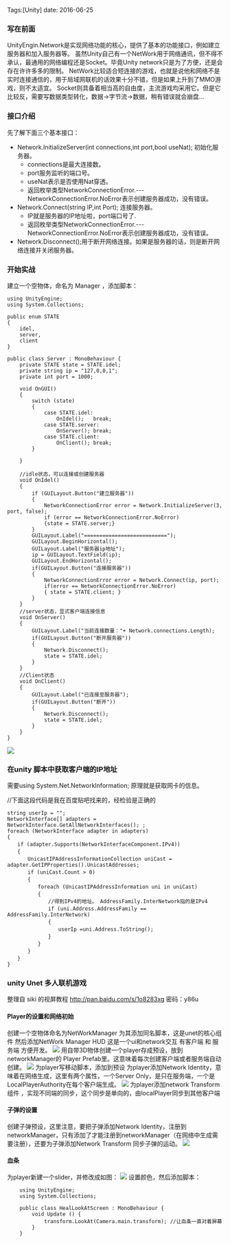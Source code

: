 Tags:[Unity]  date: 2016-06-25 

### 写在前面
UnityEngin.Network是实现网络功能的核心，提供了基本的功能接口，例如建立服务器和加入服务器等。
虽然Unity自己有一个NetWork用于网络通讯，但不得不承认，最通用的网络编程还是Socket。毕竟Unity network只是为了方便，还是会存在许许多多的限制。
NetWork比较适合短连接的游戏，也就是说他和网络不是实时连接通信的，用于局域网联机的话效果十分不错，但是如果上升到了MMO游戏，则不太适宜。
Socket则具备着相当高的自由度，主流游戏均采用它。但是它比较反，需要写数据类型转化，数据->字节流->数据，稍有错误就会崩盘...
<!-- more -->
### 接口介绍
先了解下面三个基本接口：

* Network.InitializeServer(int connections,int port,bool useNat); 初始化服务器。
  * connections是最大连接数。
  * port服务监听的端口号。
  * useNat表示是否使用Nat穿透。
  * 返回枚举类型NetworkConnectionError.---NetworkConnectionError.NoError表示创建服务器成功，没有错误。
* Network.Connect(string IP,int Port); 连接服务器。
  * IP就是服务器的IP地址啦，port端口号了.
  * 返回枚举类型NetworkConnectionError.---NetworkConnectionError.NoError表示创建服务器成功，没有错误。
* Network.Disconnect();用于断开网络连接。如果是服务器的话，则是断开网络连接并关闭服务器。
  <br>
### 开始实战
建立一个空物体，命名为 Manager ，添加脚本：

    using UnityEngine;
    using System.Collections;
    
    public enum STATE
    {
        idel,
        server,
        client
    }
    
    public class Server : MonoBehaviour {
        private STATE state = STATE.idel;
        private string ip = "127,0,0,1";
        private int port = 1000;
    
        void OnGUI()
        {
            switch (state)
            {
                case STATE.idel:
                    OnIdel();   break;
                case STATE.server:
                    OnServer(); break;
                case STATE.client:
                    OnClient(); break;
            }
    
        }
    
        //idle状态，可以连接或创建服务器
        void OnIdel()
        {
            if (GUILayout.Button("建立服务器"))
            {
                NetworkConnectionError error = Network.InitializeServer(3, port, false);
                if (error == NetworkConnectionError.NoError)
                {state = STATE.server;}
            }
            GUILayout.Label("===========================");
            GUILayout.BeginHorizontal();
            GUILayout.Label("服务器ip地址");
            ip = GUILayout.TextField(ip);
            GUILayout.EndHorizontal();
            if(GUILayout.Button("连接服务器"))
            {
                NetworkConnectionError error = Network.Connect(ip, port);
                if(error == NetworkConnectionError.NoError)
                { state = STATE.client; }
            }
        }
        //server状态，显式客户端连接信息
        void OnServer()
        {
            GUILayout.Label("当前连接数量："+ Network.connections.Length);
            if(GUILayout.Button("断开服务器"))
            {
                Network.Disconnect();
                state = STATE.idel;
            }
        }
        //Client状态
        void OnClient()
        {
            GUILayout.Label("已连接至服务器");
            if(GUILayout.Button("断开"))
            {
                Network.Disconnect();
                state = STATE.idel;
            }
        }
    }

![](http://ojynuthay.bkt.clouddn.com/unityNetWork.png)



### 在unity 脚本中获取客户端的IP地址

需要using System.Net.NetworkInformation;
原理就是获取网卡的信息。

//下面这段代码是我在百度贴吧找来的，经检验是正确的

    string userIp = "";
    NetworkInterface[] adapters = NetworkInterface.GetAllNetworkInterfaces(); ;
    foreach (NetworkInterface adapter in adapters)
    {
    　　if (adapter.Supports(NetworkInterfaceComponent.IPv4))
    　　{
    　　　　UnicastIPAddressInformationCollection uniCast = adapter.GetIPProperties().UnicastAddresses;
    　　　　if (uniCast.Count > 0)
    　　　　{
    　　　　　　foreach (UnicastIPAddressInformation uni in uniCast)
    　　　　　　{
    　　　　　　　　//得到IPv4的地址。 AddressFamily.InterNetwork指的是IPv4
    　　　　　　　　if (uni.Address.AddressFamily == AddressFamily.InterNetwork)
    　　　　　　　　{
    　　　　　　　　　　userIp =uni.Address.ToString();
    　　　　　　　　}
    　　　　　　}
    　　　　}
    　　}
    }


### unity Unet 多人联机游戏

整理自 siki 的视屏教程 http://pan.baidu.com/s/1o8283xg 密码：y86u

#### Player的设置和网络初始
创建一个空物体命名为NetWorkManager 为其添加同名脚本，这是unet的核心组件 然后添加NetWork Manager HUD 这是一个ui和network交互 有客户端 和 服务端 方便开发。
![](http://ojynuthay.bkt.clouddn.com/unet%E5%A4%9A%E4%BA%BA%E8%81%94%E6%9C%BA%E6%B8%B8%E6%88%8F1.png)
用自带3D物体创建一个player存成预设，放到networkManager的 Player Prefab里。这意味着每次创建客户端或者服务端自动创建。
![](http://ojynuthay.bkt.clouddn.com/unet%E5%A4%9A%E4%BA%BA%E8%81%94%E6%9C%BA%E6%B8%B8%E6%88%8F2.png)
为player写移动脚本，添加到预设
为player添加Network Identity，意味着在网络生成，这里有两个属性，一个Server Only，是只在服务端，一个是LocalPlayerAuthority在每个客户端生成。
![](http://ojynuthay.bkt.clouddn.com/unet%E5%A4%9A%E4%BA%BA%E8%81%94%E6%9C%BA%E6%B8%B8%E6%88%8F3.png)
为player添加network Transform组件 ，实现不同端的同步，这个同步是单向的，由localPlayer同步到其他客户端

#### 子弹的设置
创建子弹预设，这里注意，要把子弹添加Network Identity，注册到networkManager，只有添加了才能注册到networkManager（在网络中生成需要注册），还要为子弹添加Network Transform 同步子弹的运动。
![](http://ojynuthay.bkt.clouddn.com/unet%E5%A4%9A%E4%BA%BA%E8%81%94%E6%9C%BA%E6%B8%B8%E6%88%8F3.png)
#### 血条
为player新建一个slider，并修改成如图：
![](http://ojynuthay.bkt.clouddn.com/unet%E5%A4%9A%E4%BA%BA%E8%81%94%E6%9C%BA%E6%B8%B8%E6%88%8F5.png)
设置颜色，然后添加脚本：

        using UnityEngine;
        using System.Collections;
        
        public class HealLookAtScreen : MonoBehaviour {
        	void Update () {
                transform.LookAt(Camera.main.transform); //让血条一直对着屏幕
        	}
        }